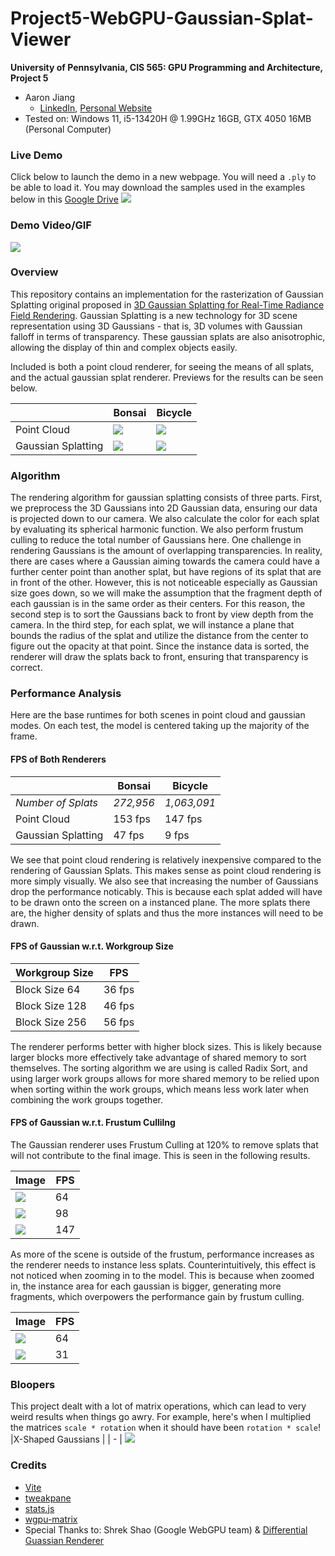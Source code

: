 # Project5-WebGPU-Gaussian-Splat-Viewer

**University of Pennsylvania, CIS 565: GPU Programming and Architecture, Project 5**

* Aaron Jiang
  * [LinkedIn](https://www.linkedin.com/in/aaronpjiang/), [Personal Website](https://aaron-jiang.com/)
* Tested on: Windows 11, i5-13420H @ 1.99GHz 16GB, GTX 4050 16MB (Personal Computer)

### Live Demo
Click below to launch the demo in a new webpage. You will need a `.ply` to be able to load it. You may download the samples used in the examples below in this [Google Drive](https://drive.google.com/drive/folders/1Fz0QhyDU12JTsl2e7umGi5iy_V9drrIW?usp=sharing) 
[![](images/demo.png)](http://terskayl.github.io/WebGPU-Gaussian-Splat-Viewer)

### Demo Video/GIF

[![](images/Bonsai.gif)](https://youtu.be/a-JkPPjWgdI)

### Overview
This repository contains an implementation for the rasterization of Gaussian Splatting original proposed in [3D Gaussian Splatting for Real-Time Radiance Field Rendering](https://github.com/graphdeco-inria/gaussian-splatting).  Gaussian Splatting is a new technology for 3D scene representation using 3D Gaussians - that is, 3D volumes with Gaussian falloff in terms of transparency. These gaussian splats are also anisotrophic, allowing the display of thin and complex objects easily.

Included is both a point cloud renderer, for seeing the means of all splats, and the actual gaussian splat renderer. Previews for the results can be seen below.

| | Bonsai| Bicycle
|-|-|-|
| Point Cloud| ![](images/BonsaiPC.png)|![](images/Bonsai.png)
| Gaussian Splatting| ![](images/BicyclePC.png) | ![](images/Bicycle.png) 

### Algorithm
The rendering algorithm for gaussian splatting consists of three parts. First, we preprocess the 3D Gaussians into 2D Gaussian data, ensuring our data is projected down to our camera. We also calculate the color for each splat by evaluating its spherical harmonic function. We also perform frustum culling to reduce the total number of Gaussians here. 
One challenge in rendering Gaussians is the amount of overlapping transparencies. In reality, there are cases where a Gaussian aiming towards the camera could have a further center point than another splat, but have regions of its splat that are in front of the other. However, this is not noticeable especially as Gaussian size goes down, so we will make the assumption that the fragment depth of each gaussian is in the same order as their centers.
For this reason, the second step is to sort the Gaussians back to front by view depth from the camera.
In the third step, for each splat, we will instance a plane that bounds the radius of the splat and utilize the distance from the center to figure out the opacity at that point. Since the instance data is sorted, the renderer will draw the splats back to front, ensuring that transparency is correct.

### Performance Analysis

Here are the base runtimes for both scenes in point cloud and gaussian modes. On each test, the model is centered taking up the majority of the frame.

#### FPS of Both Renderers
||Bonsai| Bicycle
|-|-|-|
|*Number of Splats*| *272,956* | *1,063,091*
|Point Cloud| 153 fps | 147 fps
|Gaussian Splatting| 47 fps | 9 fps

We see that point cloud rendering is relatively inexpensive compared to the rendering of Gaussian Splats. This makes sense as point cloud rendering is more simply visually. 
We also see that increasing the number of Gaussians drop the performance noticably. This is because each splat added will have to be drawn onto the screen on a instanced plane. The more splats there are, the higher density of splats and thus the more instances will need to be drawn.

#### FPS of Gaussian w.r.t. Workgroup Size

|Workgroup Size |FPS|
|-|-|
| Block Size 64 | 36 fps
| Block Size 128 | 46 fps
| Block Size 256 | 56 fps

The renderer performs better with higher block sizes. This is likely because larger blocks more effectively take advantage of shared memory to sort themselves. The sorting algorithm we are using is called Radix Sort, and using larger work groups allows for more shared memory to be relied upon when sorting within the work groups, which means less work later when combining the work groups together.
#### FPS of Gaussian w.r.t. Frustum Cullilng
The Gaussian renderer uses Frustum Culling at 120% to remove splats that will not contribute to the final image. This is seen in the following results.

|Image |FPS |
|-|-|
|![](images/culling1.png) | 64
|![](images/culling2.png) | 98
|![](images/culling3.png) | 147

As more of the scene is outside of the frustum, performance increases as the renderer needs to instance less splats. Counterintuitively, this effect is not noticed when zooming in to the model. This is because when zoomed in, the instance area for each gaussian is bigger, generating more fragments, which overpowers the performance gain by frustum culling.

|Image |FPS |
|-|-|
|![](images/culling1.png) | 64
|![](images/culling4.png) | 31

### Bloopers
This project dealt with a lot of matrix operations, which can lead to very weird results when things go awry. For example, here's when I multiplied the matrices `scale * rotation` when it should have been `rotation * scale`!
|X-Shaped Gaussians |
| - |
![](images/Blooper.png)

### Credits

- [Vite](https://vitejs.dev/)
- [tweakpane](https://tweakpane.github.io/docs//v3/monitor-bindings/)
- [stats.js](https://github.com/mrdoob/stats.js)
- [wgpu-matrix](https://github.com/greggman/wgpu-matrix)
- Special Thanks to: Shrek Shao (Google WebGPU team) & [Differential Guassian Renderer](https://github.com/graphdeco-inria/diff-gaussian-rasterization)
